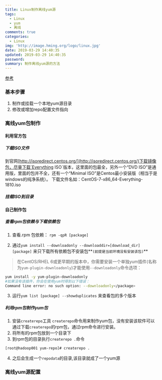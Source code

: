 ```yaml
---
title: Linux制作离线yum源
tags:
  - Linux
  - yum
  - 离线
comments: true
categories:
  - Linux
img: 'http://image.hming.org/logo/linux.jpg'
date: 2019-03-29 14:40:35
updated: 2019-03-29 14:40:35
password:
summary: 制作离线yum源的方法
---
```

[参考](https://blog.csdn.net/huangjin0507/article/details/51351807)
### 基本步骤
1. 制作或挂载一个本地yum源目录
2. 修改或增加repo配置文件指向

### 离线yum包制作
#### 利用官方包
##### 下载ISO文件
到官网[http://isoredirect.centos.org/](http://isoredirect.centos.org/)下载镜像包，尽量下载`Everything ISO`版本，这里面的包最全，另外一个“DVD ISO”是通用版，里面的包并不全，还有一个“Minimal ISO”是Centos最小安装版（相当于是windows的纯净系统）。
下载文件名如：CentOS-7-x86_64-Everything-1810.iso
##### 挂载ISO到目录

#### 自己制作包
##### 查看rpm包依赖与下载依赖包
1. 查看.rpm 包依赖：
`rpm -qpR [package]`

2. 通过`yum install --downloadonly --downloaddir=[download_dir] [package]` 来只下载所有依赖包不安装包**`(前提是当前环境没有安装该包)`**
> 在CentOS/RHEL 6或更早期的版本中，你需要安装一个单独yum插件(名称为`yum-plugin-downloadonly`)才能使用`--downloadonly`命令选项：
```bash
yum install -y yum-plugin-downloadonly
#如果没有该插件，你会在使用yum时得到以下错误：
Command line error: no such option: --downloadonly</package>
```
3. 运行`yum list [package] --showduplicates` 来查看包的多个版本

##### 利用rpm包制作yum包
1. 安装`createrepo`工具
`createrepo`命令用来制作yum包，没有安装该软件可以通过下载`createrepo`的rpm包，通过rpm命令进行安装。
2. 将所有的rpm包放到一个目录下
3. 到rpm包的目录执行`createrepo .`命令
 ```bash
 [root@hadoop001 yum-repo]# createrepo .
 ```
4. 之后会生成一个`repodata`的目录,该目录就成了一个yum源

### 离线yum源配置
